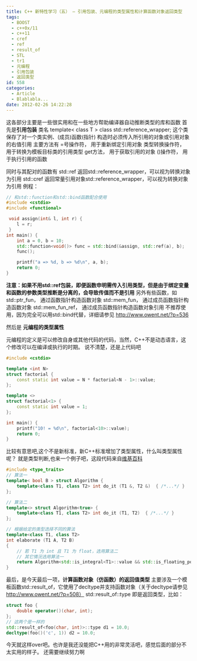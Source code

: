 ```yaml
---
title: C++ 新特性学习（五） — 引用包装、元编程的类型属性和计算函数对象返回类型
tags:
  - BOOST
  - c++0x/11
  - c++11
  - cref
  - ref
  - result_of
  - STL
  - tr1
  - 元编程
  - 引用包装
  - 返回类型
id: 558
categories:
  - Article
  - Blablabla...
date: 2012-02-26 14:22:28
---
```


这各部分主要是一些很实用和在一些地方帮助编译器自动推断类型的库和函数
首先是**引用包装**
类名 template< class T > class std::reference_wrapper;
这个类保存了对一个类实例、(成员)函数(指针)
构造时必须传入所引用的对象或引用对象的右值引用
主要方法有
=号操作符， 用于重新绑定引用对象
类型转换操作符， 用于转换为模板目标类的引用类型
get方法， 用于获取引用的对象
()操作符， 用于执行引用的函数
 
同时与其配对的函数有
std::ref<T> 返回std::reference_wrapper<T>，可以视为转换对象为引用
std::cref<T> 返回常量引用对象std::reference_wrapper<const T>，可以视为转换对象为引用
例程：

```cpp
// 和std::function和std::bind函数配合使用
#include <cstdio>
#include <functional>

 void assign(int& l, int r) {
    l = r;
 }
int main() {
    int a = 0, b = 10;
    std::function<void()> func = std::bind(&assign, std::ref(a), b); 
    func();

    printf("a => %d, b => %d\n", a, b);
    return 0;
}
```

**注意：如果不用std::ref包装，即便函数申明需传入引用类型，但是由于绑定变量和函数的参数类型推断是分离的，会导致传值而不是引用**
另外有些函数，如
std::ptr_fun， 通过函数指针构造函数对象
std::mem_fun， 通过成员函数指针构造函数对象
std::mem_fun_ref， 通过成员函数指针构造函数对象引用
不推荐使用，因为完全可以用std::bind代替，详细请参见 http://www.owent.net/?p=536
 
然后是 **元编程的类型属性**

元编程的定义是可以修改自身或其他代码的代码，当然，C++不是动态语言，这个修改可以在编译或执行的时期。
说不清楚，还是上代码吧
```cpp
#include <cstdio>

template <int N>
struct factorial {
    const static int value = N * factorial<N - 1>::value;
};

template <>
struct factorial<1> {
    const static int value = 1;
};

int main() {
    printf("10! = %d\n", factorial<10>::value);
    return 0;
}
```

比较有意思吧,这个不是新标准，新C++标准增加了类型属性，什么叫类型属性呢？
就是类型判断,也来一个例子吧，这段代码来自[维基百科](http://zh.wikipedia.org/wiki/C++0x#.E7.94.A8.E6.96.BC.E5.85.83.E7.B7.A8.E7.A8.8B.E7.9A.84.E5.9E.8B.E5.88.A5.E5.B1.AC.E6.80.A7)

```cpp
#include <type_traits>
// 算法一
template< bool B > struct Algorithm {
    template<class T1, class T2> int do_it (T1 &, T2 &)  { /*...*/ }
};

// 算法二
template<> struct Algorithm<true> {
    template<class T1, class T2> int do_it (T1, T2)  { /*...*/ }
};

// 根据给定的类型选择不同的算法
template<class T1, class T2>
int elaborate (T1 A, T2 B)
{
    // 若 T1 为 int 且 T1 为 float，选用算法二
    // 其它情況选用算法一
    return Algorithm<std::is_integral<T1>::value && std::is_floating_point<T2>::value>::do_it( A, B ) ;
}
```

最后，是今天最后一项，**计算函数对象（仿函数）的返回值类型**
主要涉及一个模板函数std::result_of，它使用了decltype并支持函数对象（关于decltype请参见 http://www.owent.net/?p=508）
std::result_of<T>::type 即是返回类型，比如：

```cpp
struct foo {
    double operator()(char, int);
};
// 这两个是一样的
std::result_of<foo(char, int)>::type d1 = 10.0;
decltype(foo()('c', 1)) d2 = 10.0;
```

今天就这样over吧。也许是我还没能把C++用的非常灵活吧，感觉后面的部分不太实用的样子。
还需要继续努力啊